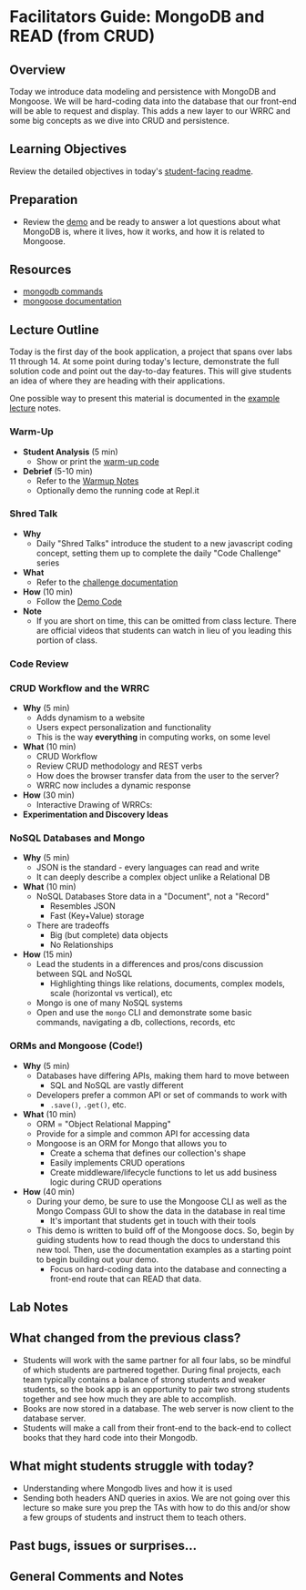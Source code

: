 # Facilitators Guide: MongoDB and READ (from CRUD)

## Overview

Today we introduce data modeling and persistence with MongoDB and Mongoose. We will be hard-coding data into the database that our front-end will be able to request and display. This adds a new layer to our WRRC and some big concepts as we dive into CRUD and persistence. 

## Learning Objectives

Review the detailed objectives in today's [student-facing readme](../README.md).

## Preparation

- Review the [demo](../demo) and be ready to answer a lot questions about what MongoDB is, where it lives, how it works, and how it is related to Mongoose.

## Resources

- [mongodb commands](https://docs.mongodb.com/manual/reference/mongo-shell/)
- [mongoose documentation](https://mongoosejs.com/docs/)

## Lecture Outline

Today is the first day of the book application, a project that spans over labs 11 through 14. At some point during today's lecture, demonstrate the full solution code and point out the day-to-day features. This will give students an idea of where they are heading with their applications.

One possible way to present this material is documented in the [example lecture](./LECTURE-EXAMPLE.md) notes.

### Warm-Up

- **Student Analysis** (5 min)
  - Show or print the [warm-up code](../warm-up/warm-up.md)
- **Debrief** (5-10 min)
  - Refer to the [Warmup Notes](../warm-up/NOTES.md)
  - Optionally demo the running code at Repl.it

### Shred Talk

- **Why**
  - Daily "Shred Talks" introduce the student to a new javascript coding concept, setting them up to complete the daily "Code Challenge" series
- **What**
  - Refer to the [challenge documentation](../challenges/README.md)
- **How** (10 min)
  - Follow the [Demo Code](../challenges/DEMO.md)
- **Note**
  - If you are short on time, this can be omitted from class lecture. There are official videos that students can watch in lieu of you leading this portion of class.

### Code Review

### CRUD Workflow and the WRRC

- **Why** (5 min)
  - Adds dynamism to a website
  - Users expect personalization and functionality
  - This is the way **everything** in computing works, on some level
- **What** (10 min)
  - CRUD Workflow
  - Review CRUD methodology and REST verbs
  - How does the browser transfer data from the user to the server?
  - WRRC now includes a dynamic response
- **How** (30 min)
  - Interactive Drawing of WRRCs: 
- **Experimentation and Discovery Ideas**

### NoSQL Databases and Mongo

- **Why** (5 min)
  - JSON is the standard - every languages can read and write
  - It can deeply describe a complex object unlike a Relational DB
- **What** (10 min)
  - NoSQL Databases Store data in a "Document", not a "Record"
    - Resembles JSON
    - Fast (Key+Value) storage
  - There are tradeoffs
    - Big (but complete) data objects
    - No Relationships
- **How** (15 min)
  - Lead the students in a differences and pros/cons discussion between SQL and NoSQL
    - Highlighting things like relations, documents, complex models, scale (horizontal vs vertical), etc
  - Mongo is one of many NoSQL systems
  - Open and use the `mongo` CLI and demonstrate some basic commands, navigating a db, collections, records, etc

### ORMs and Mongoose (Code!)

- **Why** (5 min)
  - Databases have differing APIs, making them hard to move between
    - SQL and NoSQL are vastly different
  - Developers prefer a common API or set of commands to work with
    - `.save()`, `.get()`, etc.
- **What** (10 min)
  - ORM = "Object Relational Mapping"
  - Provide for a simple and common API for accessing data
  - Mongoose is an ORM for Mongo that allows you to
    - Create a schema that defines our collection's shape
    - Easily implements CRUD operations
    - Create middleware/lifecycle functions to let us add business logic during CRUD operations
- **How** (40 min)
  - During your demo, be sure to use the Mongoose CLI as well as the Mongo Compass GUI to show the data in the database in real time
    - It's important that students get in touch with their tools
  - This demo is written to build off of the Mongoose docs. So, begin by guiding students how to read though the docs to understand this new tool. Then, use the documentation examples as a starting point to begin building out your demo.
    - Focus on hard-coding data into the database and connecting a front-end route that can READ that data.

## Lab Notes


## What changed from the previous class?

- Students will work with the same partner for all four labs, so be mindful of which students are partnered together. During final projects, each team typically contains a balance of strong students and weaker students, so the book app is an opportunity to pair two strong students together and see how much they are able to accomplish.
- Books are now stored in a database. The web server is now client to the database server.
- Students will make a call from their front-end to the back-end to collect books that they hard code into their Mongodb.

## What might students struggle with today?

- Understanding where Mongodb lives and how it is used
- Sending both headers AND queries in axios. We are not going over this lecture so make sure you prep the TAs with how to do this and/or show a few groups of students and instruct them to teach others.

## Past bugs, issues or surprises...

## General Comments and Notes



